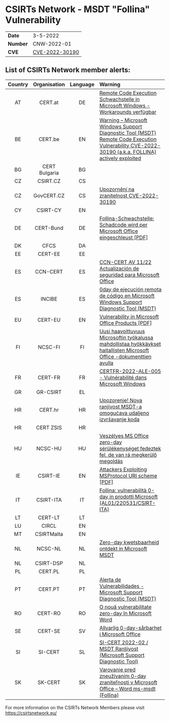 # CSIRTs Network - MSDT "Follina" Vulnerability

|   |   |
|---|---|
| **Date** | 3-5-2022 |
| **Number** | CNW-2022-01 |
| **CVE** | [CVE-2022-30190](https://www.cve.org/CVERecord?id=CVE-2022-30190) |

## List of CSIRTs Network member alerts:

| Country | Organisation | Language | Warning |
| :-----: | :----------: | :------: | :------ |
| AT | CERT.at | DE | [Remote Code Execution Schwachstelle in Microsoft Windows - Workarounds verfügbar](https://cert.at/de/warnungen/2022/5/remote-code-execution-schwachstelle-in-microsoft-windows-workarounds-verfugbar)</a> |
| BE | CERT.be | EN | [Warning – Microsoft Windows Support Diagnostic Tool (MSDT) Remote Code Execution Vulnerability CVE-2022-30190 (a.k.a. FOLLINA) actively exploited](https://www.cert.be/fr/warning-microsoft-windows-support-diagnostic-tool-msdt-remote-code-execution-vulnerability-cve-2022)|
| BG | CERT Bulgaria | BG | |
| CZ | CSIRT.CZ | CS | |
| CZ | GovCERT.CZ | CS | [Upozornění na zranitelnost CVE-2022-30190](https://www.nukib.cz/cs/infoservis/hrozby/1840-upozorneni-na-zranitelnost-cve-2022-30190/) |
| CY | CSIRT-CY | EN | |
| DE | CERT-Bund | DE | [Follina-Schwachstelle: Schadcode wird per Microsoft Office eingeschleust [PDF]](https://www.bsi.bund.de/SharedDocs/Cybersicherheitswarnungen/DE/2022/2022-224508-1032.pdf?__blob=publicationFile&v=2) |
| DK | CFCS | DA | |
| EE | CERT-EE | EE |
| ES | CCN-CERT | ES | [CCN-CERT AV 11/22 Actualización de seguridad para Microsoft Office](https://www.ccn-cert.cni.es/seguridad-al-dia/avisos-ccn-cert/11817-ccn-cert-av-11-22-actualizacion-de-seguridad-para-microsoft-office.html)|
| ES | INCIBE | ES | [0day de ejecución remota de código en Microsoft Windows Support Diagnostic Tool (MSDT)](https://www.incibe-cert.es/alerta-temprana/avisos-seguridad/0day-ejecucion-remota-codigo-microsoft-windows-support-diagnostic) |
| EU | CERT-EU | EN | [Vulnerability in Microsoft Office Products [PDF]](https://media.cert.europa.eu/static/SecurityAdvisories/2022/CERT-EU-SA2022-039.pdf) |
| FI | NCSC-FI | FI | [Uusi haavoittuvuus Microsoftin työkalussa mahdollistaa hyökkäykset haitallisten Microsoft Office -dokumenttien avulla](https://www.kyberturvallisuuskeskus.fi/en/varo_ttn_5/2021) |
| FR | CERT-FR | FR | [CERTFR-2022-ALE-005 - Vulnérabilité dans Microsoft Windows](https://www.cert.ssi.gouv.fr/alerte/CERTFR-2022-ALE-005/) |
| GR | GR-CSIRT | EL | |
| HR | CERT.hr | HR | [Upozorenje! Nova ranjivost MSDT-a omogućava udaljeno izvršavanje koda](https://www.cert.hr/upozorenje-nova-ranjivost-msdt-a-omogucava-udaljeno-izvrsavanje-koda/) |
| HR | CERT ZSIS | HR | |
| HU | NCSC-HU | HU | [Veszélyes MS Office zero-day sérülékenységet fedeztek fel, de van rá megkerülő megoldás](https://nki.gov.hu/en/it-biztonsag/hirek/veszelyes-ms-office-zero-day-serulekenyseget-fedeztek-fel/) |
| IE | CSIRT-IE | EN | [Attackers Exploiting MSProtocol URI scheme [PDF]](https://www.ncsc.gov.ie/pdfs/ms-msdt_Vulnerability.pdf) |
| IT | CSIRT-ITA | IT | [Follina: vulnerabilità 0-day in prodotti Microsoft (AL01/220531/CSIRT-ITA)](https://www.csirt.gov.it/contenuti/follina-vulnerabilita-0-day-in-prodotti-microsoft-al01-220531-csirt-ita)|
| LT | CERT-LT | LT | |
| LU | CIRCL | EN | |
| MT | CSIRTMalta | EN | |
| NL | NCSC-NL | NL | [Zero-day kwetsbaarheid ontdekt in Microsoft MSDT](https://www.ncsc.nl/actueel/advisory?id=NCSC-2022-0381) |
| NL | CSIRT-DSP | NL | |
| PL | CERT.PL | PL | |
| PT | CERT.PT | PT | [Alerta de Vulnerabilidades - Microsoft Support Diagnostic Tool (MSDT) ](https://dyn.cncs.gov.pt/pt/alerta-detalhe/art/135668/alerta-de-vulnerabilidades-microsoft-support-diagnostic-tool-msdt) |
| RO | CERT-RO | RO | [O nouă vulnerabilitate zero-day în Microsoft Word](https://dnsc.ro/citeste/vulnerabilitate-zero-day-microsoft-word-mai-2022) |
| SE | CERT-SE | SV | [Allvarlig 0-day-sårbarhet i Microsoft Office](https://www.cert.se/2022/05/allvarlig-0-day-sarbarhet-i-microsoft-office) |
| SI | SI-CERT | SL | [SI-CERT 2022-02 / MSDT Ranljivost (Microsoft Support Diagnostic Tool)](https://www.cert.si/si-cert-2022-02/)|
| SK | SK-CERT | SK | [Varovanie pred zneužívaním 0-day zraniteľnosti v Microsoft Office – Word ms-msdt (Follina)](https://www.sk-cert.sk/sk/varovanie-pred-zneuzivanim-0-day-zranitelnosti-v-microsoft-office-word-ms-msdt-follina/index.html)|



For more information on the CSIRTs Network Members please visit https://csirtsnetwork.eu/
